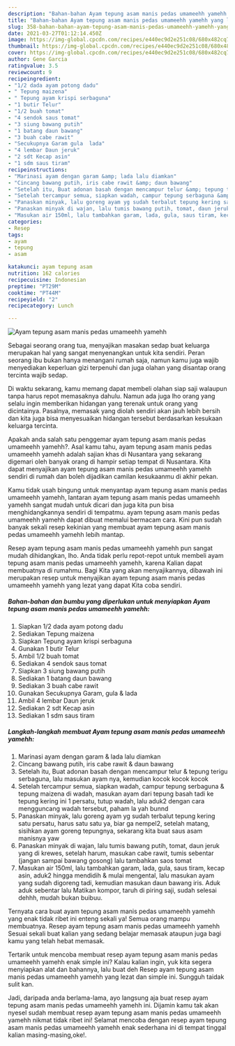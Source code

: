 ```yaml
---
description: "Bahan-bahan Ayam tepung asam manis pedas umameehh yamehh yang lezat Untuk Jualan"
title: "Bahan-bahan Ayam tepung asam manis pedas umameehh yamehh yang lezat Untuk Jualan"
slug: 358-bahan-bahan-ayam-tepung-asam-manis-pedas-umameehh-yamehh-yang-lezat-untuk-jualan
date: 2021-03-27T01:12:14.450Z
image: https://img-global.cpcdn.com/recipes/e440ec9d2e251c08/680x482cq70/ayam-tepung-asam-manis-pedas-umameehh-yamehh-foto-resep-utama.jpg
thumbnail: https://img-global.cpcdn.com/recipes/e440ec9d2e251c08/680x482cq70/ayam-tepung-asam-manis-pedas-umameehh-yamehh-foto-resep-utama.jpg
cover: https://img-global.cpcdn.com/recipes/e440ec9d2e251c08/680x482cq70/ayam-tepung-asam-manis-pedas-umameehh-yamehh-foto-resep-utama.jpg
author: Gene Garcia
ratingvalue: 3.5
reviewcount: 9
recipeingredient:
- "1/2 dada ayam potong dadu"
- " Tepung maizena"
- " Tepung ayam krispi serbaguna"
- "1 butir Telur"
- "1/2 buah tomat"
- "4 sendok saus tomat"
- "3 siung bawang putih"
- "1 batang daun bawang"
- "3 buah cabe rawit"
- "Secukupnya Garam gula  lada"
- "4 lembar Daun jeruk"
- "2 sdt Kecap asin"
- "1 sdm saus tiram"
recipeinstructions:
- "Marinasi ayam dengan garam &amp; lada lalu diamkan"
- "Cincang bawang putih, iris cabe rawit &amp; daun bawang"
- "Setelah itu, Buat adonan basah dengan mencampur telur &amp; tepung terigu serbaguna, lalu masukan ayam nya, kemudian kocok kocok kocok"
- "Setelah tercampur semua, siapkan wadah, campur tepung serbaguna &amp; tepung maizena di wadah, masukan ayam dari tepung basah tadi ke tepung kering ini 1 persatu, tutup wadah, lalu aduk2 dengan cara mengguncang wadah tersebut, paham la yah bunnd"
- "Panaskan minyak, lalu goreng ayam yg sudah terbalut tepung kering satu persatu, harus satu satu ya, biar ga nempel2, setelah matang, sisihkan ayam goreng tepungnya, sekarang kita buat saus asam manisnya yaw"
- "Panaskan minyak di wajan, lalu tumis bawang putih, tomat, daun jeruk yang di krewes, setelah harum, masukan cabe rawit, tumis sebentar (jangan sampai bawang gosong) lalu tambahkan saos tomat"
- "Masukan air 150ml, lalu tambahkan garam, lada, gula, saus tiram, kecap asin, aduk2 hingga mendidih &amp; mulai mengental, lalu masukan ayam yang sudah digoreng tadi, kemudian masukan daun bawang iris. Aduk aduk sebentar lalu Matikan kompor, taruh di piring saji, sudah selesai dehhh, mudah bukan buibuu."
categories:
- Resep
tags:
- ayam
- tepung
- asam

katakunci: ayam tepung asam 
nutrition: 162 calories
recipecuisine: Indonesian
preptime: "PT29M"
cooktime: "PT44M"
recipeyield: "2"
recipecategory: Lunch

---
```



![Ayam tepung asam manis pedas umameehh yamehh](https://img-global.cpcdn.com/recipes/e440ec9d2e251c08/680x482cq70/ayam-tepung-asam-manis-pedas-umameehh-yamehh-foto-resep-utama.jpg)

Sebagai seorang orang tua, menyajikan masakan sedap buat keluarga merupakan hal yang sangat menyenangkan untuk kita sendiri. Peran seorang ibu bukan hanya menangani rumah saja, namun kamu juga wajib menyediakan keperluan gizi terpenuhi dan juga olahan yang disantap orang tercinta wajib sedap.

Di waktu  sekarang, kamu memang dapat membeli olahan siap saji walaupun tanpa harus repot memasaknya dahulu. Namun ada juga lho orang yang selalu ingin memberikan hidangan yang terenak untuk orang yang dicintainya. Pasalnya, memasak yang diolah sendiri akan jauh lebih bersih dan kita juga bisa menyesuaikan hidangan tersebut berdasarkan kesukaan keluarga tercinta. 



Apakah anda salah satu penggemar ayam tepung asam manis pedas umameehh yamehh?. Asal kamu tahu, ayam tepung asam manis pedas umameehh yamehh adalah sajian khas di Nusantara yang sekarang digemari oleh banyak orang di hampir setiap tempat di Nusantara. Kita dapat menyajikan ayam tepung asam manis pedas umameehh yamehh sendiri di rumah dan boleh dijadikan camilan kesukaanmu di akhir pekan.

Kamu tidak usah bingung untuk menyantap ayam tepung asam manis pedas umameehh yamehh, lantaran ayam tepung asam manis pedas umameehh yamehh sangat mudah untuk dicari dan juga kita pun bisa menghidangkannya sendiri di tempatmu. ayam tepung asam manis pedas umameehh yamehh dapat dibuat memalui bermacam cara. Kini pun sudah banyak sekali resep kekinian yang membuat ayam tepung asam manis pedas umameehh yamehh lebih mantap.

Resep ayam tepung asam manis pedas umameehh yamehh pun sangat mudah dihidangkan, lho. Anda tidak perlu repot-repot untuk membeli ayam tepung asam manis pedas umameehh yamehh, karena Kalian dapat membuatnya di rumahmu. Bagi Kita yang akan menyajikannya, dibawah ini merupakan resep untuk menyajikan ayam tepung asam manis pedas umameehh yamehh yang lezat yang dapat Kita coba sendiri.

<!--inarticleads1-->

##### Bahan-bahan dan bumbu yang diperlukan untuk menyiapkan Ayam tepung asam manis pedas umameehh yamehh:

1. Siapkan 1/2 dada ayam potong dadu
1. Sediakan  Tepung maizena
1. Siapkan  Tepung ayam krispi serbaguna
1. Gunakan 1 butir Telur
1. Ambil 1/2 buah tomat
1. Sediakan 4 sendok saus tomat
1. Siapkan 3 siung bawang putih
1. Sediakan 1 batang daun bawang
1. Sediakan 3 buah cabe rawit
1. Gunakan Secukupnya Garam, gula &amp; lada
1. Ambil 4 lembar Daun jeruk
1. Sediakan 2 sdt Kecap asin
1. Sediakan 1 sdm saus tiram




<!--inarticleads2-->

##### Langkah-langkah membuat Ayam tepung asam manis pedas umameehh yamehh:

1. Marinasi ayam dengan garam &amp; lada lalu diamkan
1. Cincang bawang putih, iris cabe rawit &amp; daun bawang
1. Setelah itu, Buat adonan basah dengan mencampur telur &amp; tepung terigu serbaguna, lalu masukan ayam nya, kemudian kocok kocok kocok
1. Setelah tercampur semua, siapkan wadah, campur tepung serbaguna &amp; tepung maizena di wadah, masukan ayam dari tepung basah tadi ke tepung kering ini 1 persatu, tutup wadah, lalu aduk2 dengan cara mengguncang wadah tersebut, paham la yah bunnd
1. Panaskan minyak, lalu goreng ayam yg sudah terbalut tepung kering satu persatu, harus satu satu ya, biar ga nempel2, setelah matang, sisihkan ayam goreng tepungnya, sekarang kita buat saus asam manisnya yaw
1. Panaskan minyak di wajan, lalu tumis bawang putih, tomat, daun jeruk yang di krewes, setelah harum, masukan cabe rawit, tumis sebentar (jangan sampai bawang gosong) lalu tambahkan saos tomat
1. Masukan air 150ml, lalu tambahkan garam, lada, gula, saus tiram, kecap asin, aduk2 hingga mendidih &amp; mulai mengental, lalu masukan ayam yang sudah digoreng tadi, kemudian masukan daun bawang iris. Aduk aduk sebentar lalu Matikan kompor, taruh di piring saji, sudah selesai dehhh, mudah bukan buibuu.




Ternyata cara buat ayam tepung asam manis pedas umameehh yamehh yang enak tidak ribet ini enteng sekali ya! Semua orang mampu membuatnya. Resep ayam tepung asam manis pedas umameehh yamehh Sesuai sekali buat kalian yang sedang belajar memasak ataupun juga bagi kamu yang telah hebat memasak.

Tertarik untuk mencoba membuat resep ayam tepung asam manis pedas umameehh yamehh enak simple ini? Kalau kalian ingin, yuk kita segera menyiapkan alat dan bahannya, lalu buat deh Resep ayam tepung asam manis pedas umameehh yamehh yang lezat dan simple ini. Sungguh taidak sulit kan. 

Jadi, daripada anda berlama-lama, ayo langsung aja buat resep ayam tepung asam manis pedas umameehh yamehh ini. Dijamin kamu tak akan nyesel sudah membuat resep ayam tepung asam manis pedas umameehh yamehh nikmat tidak ribet ini! Selamat mencoba dengan resep ayam tepung asam manis pedas umameehh yamehh enak sederhana ini di tempat tinggal kalian masing-masing,oke!.

